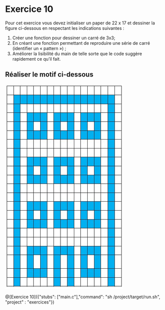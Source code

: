 # Exercice 10

Pour cet exercice vous devez initialiser un paper de 22 x 17 et dessiner la figure ci-dessous en respectant les indications suivantes :
1. Créer une fonction pour dessiner un carré de 3x3;
2. En créant une fonction permettant de reproduire une série de carré (identifier un « pattern ») ;
3. Améliorer la lisibilité du main de telle sorte que le code suggère rapidement ce qu’il fait.


## Réaliser le motif ci-dessous

![motif](img/ex10.JPG)

@[Exercice 10]({"stubs": ["main.c"],"command": "sh /project/target/run.sh", "project" : "exercices"})
